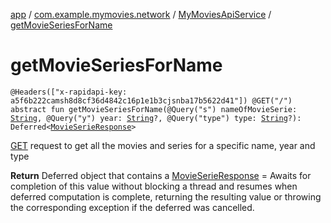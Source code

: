 [app](../../index.md) / [com.example.mymovies.network](../index.md) / [MyMoviesApiService](index.md) / [getMovieSeriesForName](./get-movie-series-for-name.md)

# getMovieSeriesForName

`@Headers(["x-rapidapi-key: a5f6b222camsh8d8cf36d4842c16p1e1b3cjsnba17b5622d41"]) @GET("/") abstract fun getMovieSeriesForName(@Query("s") nameOfMovieSerie: `[`String`](https://kotlinlang.org/api/latest/jvm/stdlib/kotlin/-string/index.html)`, @Query("y") year: `[`String`](https://kotlinlang.org/api/latest/jvm/stdlib/kotlin/-string/index.html)`?, @Query("type") type: `[`String`](https://kotlinlang.org/api/latest/jvm/stdlib/kotlin/-string/index.html)`?): Deferred<`[`MovieSerieResponse`](../../com.example.mymovies.models/-movie-serie-response/index.md)`>`

[GET](#) request to get all the movies and series for a specific name, year and type

**Return**
Deferred object that contains a [MovieSerieResponse](#) = Awaits for completion of this value without blocking a thread and resumes when deferred computation is complete,
returning the resulting value or throwing the corresponding exception if the deferred was cancelled.

